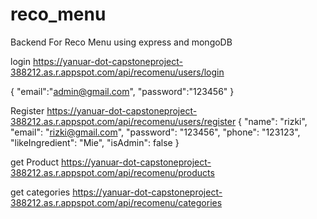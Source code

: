# reco_menu
Backend For Reco Menu using express and mongoDB 

login
https://yanuar-dot-capstoneproject-388212.as.r.appspot.com/api/recomenu/users/login

{
    "email":"admin@gmail.com",
    "password":"123456"
}

Register 
https://yanuar-dot-capstoneproject-388212.as.r.appspot.com/api/recomenu/users/register
{
    "name": "rizki",
    "email": "rizki@gmail.com",
    "password": "123456",
    "phone": "123123",
    "likeIngredient": "Mie",
    "isAdmin": false
}


get Product
https://yanuar-dot-capstoneproject-388212.as.r.appspot.com/api/recomenu/products

get categories
https://yanuar-dot-capstoneproject-388212.as.r.appspot.com/api/recomenu/categories




